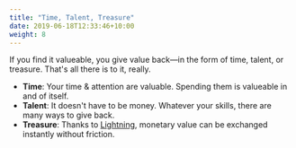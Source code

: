 ```yaml
---
title: "Time, Talent, Treasure"
date: 2019-06-18T12:33:46+10:00
weight: 8
---
```


If you find it valueable, you give value back—in the form of time, talent, or
treasure. That's all there is to it, really.


- **Time**: Your time & attention are valuable. Spending them is valueable in and of itself.
- **Talent**: It doesn't have to be money. Whatever your skills, there are many ways to give back.
- **Treasure**: Thanks to [Lightning][lightning], monetary value can be exchanged instantly without friction.

[lightning]: https://www.thelightningnetwork.io/
